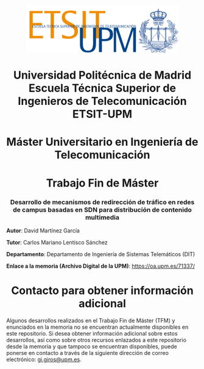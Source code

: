 <div align="center"><img src="https://github.com/martinezgarciadavid/tfm-muit-etsit-upm/blob/main/Recursos/etsit_logo.png" width="400"/></div>

<div align="center"><h1>Universidad Politécnica de Madrid</br>Escuela Técnica Superior de Ingenieros de Telecomunicación</br>ETSIT-UPM</h1></div>

<div align="center"><h1>Máster Universitario en Ingeniería de Telecomunicación</h1></div>

<div align="center"><h1>Trabajo Fin de Máster</h1></div>

<div align="center"><h3>Desarrollo de mecanismos de redirección de tráfico en redes de campus basadas en SDN para distribución de contenido multimedia</h3></div>

**Autor**: David Martínez García

**Tutor**: Carlos Mariano Lentisco Sánchez

**Departamento**: Departamento de Ingeniería de Sistemas Telemáticos (DIT)

**Enlace a la memoria (Archivo Digital de la UPM)**: <https://oa.upm.es/71337/>

<div align="center"><h1>Contacto para obtener información adicional</h1></div>

Algunos desarrollos realizados en el Trabajo Fin de Máster (TFM) y enunciados en la memoria no se encuentran actualmente disponibles en este repositorio. Si desea obtener información adicional sobre estos desarrollos, así como sobre otros recursos enlazados a este repositorio desde la memoria y que tampoco se encuentran disponibles, puede ponerse en contacto a través de la siguiente dirección de correo electrónico: <gi.giros@upm.es>.
